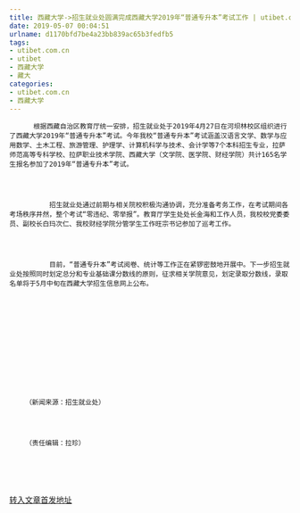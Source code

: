 ```yaml
---
title: 西藏大学->招生就业处圆满完成西藏大学2019年“普通专升本”考试工作 | utibet.com.cn
date: 2019-05-07 00:04:51
urlname: d1170bfd7be4a23bb839ac65b3fedfb5
tags: 
- utibet.com.cn
- utibet
- 西藏大学
- 藏大
categories:
- utibet.com.cn
- 西藏大学
---
```




	      根据西藏自治区教育厅统一安排，招生就业处于2019年4月27日在河坝林校区组织进行了西藏大学2019年“普通专升本”考试。今年我校“普通专升本”考试涵盖汉语言文学、数学与应用数学、土木工程、旅游管理、护理学、计算机科学与技术、会计学等7个本科招生专业，拉萨师范高等专科学校、拉萨职业技术学院、西藏大学（文学院、医学院、财经学院）共计165名学生报名参加了2019年“普通专升本”考试。



		      招生就业处通过前期与相关院校积极沟通协调，充分准备考务工作，在考试期间各考场秩序井然，整个考试“零违纪、零举报”。教育厅学生处处长金海和工作人员，我校校党委委员、副校长白玛次仁、我校财经学院分管学生工作旺宗书记参加了巡考工作。



		      目前，“普通专升本”考试阅卷、统计等工作正在紧锣密鼓地开展中。下一步招生就业处按照同时划定总分和专业基础课分数线的原则，征求相关学院意见，划定录取分数线，录取名单将于5月中旬在西藏大学招生信息网上公布。



		 



		 



		（新闻来源：招生就业处）



		（责任编辑：拉珍）



	 

[转入文章首发地址](http://www.utibet.edu.cn/news/article_3_5_14908.html)